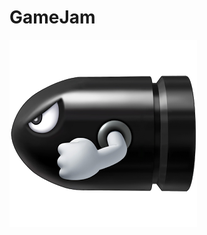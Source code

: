 # GameJam
![alt tag](https://raw.githubusercontent.com/TheMysteriousTomato/GameJam/master/ClusterWatch/ClusterWatch/Assets.xcassets/obj.imageset/obj.png)
